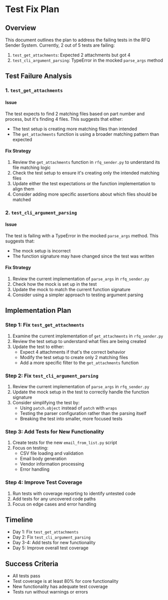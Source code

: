 # Test Fix Plan

## Overview
This document outlines the plan to address the failing tests in the RFQ Sender System. Currently, 2 out of 5 tests are failing:

1. `test_get_attachments`: Expected 2 attachments but got 4
2. `test_cli_argument_parsing`: TypeError in the mocked `parse_args` method

## Test Failure Analysis

### 1. `test_get_attachments`

#### Issue
The test expects to find 2 matching files based on part number and process, but it's finding 4 files. This suggests that either:
- The test setup is creating more matching files than intended
- The `get_attachments` function is using a broader matching pattern than expected

#### Fix Strategy
1. Review the `get_attachments` function in `rfq_sender.py` to understand its file matching logic
2. Check the test setup to ensure it's creating only the intended matching files
3. Update either the test expectations or the function implementation to align them
4. Consider adding more specific assertions about which files should be matched

### 2. `test_cli_argument_parsing`

#### Issue
The test is failing with a TypeError in the mocked `parse_args` method. This suggests that:
- The mock setup is incorrect
- The function signature may have changed since the test was written

#### Fix Strategy
1. Review the current implementation of `parse_args` in `rfq_sender.py`
2. Check how the mock is set up in the test
3. Update the mock to match the current function signature
4. Consider using a simpler approach to testing argument parsing

## Implementation Plan

### Step 1: Fix `test_get_attachments`
1. Examine the current implementation of `get_attachments` in `rfq_sender.py`
2. Review the test setup to understand what files are being created
3. Update the test to either:
   - Expect 4 attachments if that's the correct behavior
   - Modify the test setup to create only 2 matching files
   - Add a more specific filter to the `get_attachments` function

### Step 2: Fix `test_cli_argument_parsing`
1. Review the current implementation of `parse_args` in `rfq_sender.py`
2. Update the mock setup in the test to correctly handle the function signature
3. Consider simplifying the test by:
   - Using `patch.object` instead of `patch` with `wraps`
   - Testing the parser configuration rather than the parsing itself
   - Breaking the test into smaller, more focused tests

### Step 3: Add Tests for New Functionality
1. Create tests for the new `email_from_list.py` script
2. Focus on testing:
   - CSV file loading and validation
   - Email body generation
   - Vendor information processing
   - Error handling

### Step 4: Improve Test Coverage
1. Run tests with coverage reporting to identify untested code
2. Add tests for any uncovered code paths
3. Focus on edge cases and error handling

## Timeline
- Day 1: Fix `test_get_attachments`
- Day 2: Fix `test_cli_argument_parsing`
- Day 3-4: Add tests for new functionality
- Day 5: Improve overall test coverage

## Success Criteria
- All tests pass
- Test coverage is at least 80% for core functionality
- New functionality has adequate test coverage
- Tests run without warnings or errors